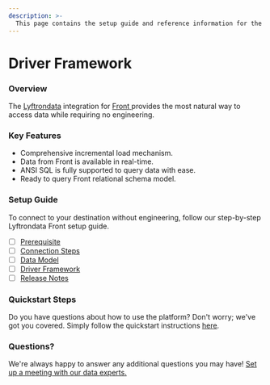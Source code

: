 ```yaml
---
description: >-
  This page contains the setup guide and reference information for the Front source connector.
---
```


# Driver Framework

### Overview

The [Lyftrondata](https://www.lyftrondata.com/) integration for [Front](https://www.lyftrondata.com/integration/front/)[ ](https://www.lyftrondata.com/integration/front/)provides the most natural way to access data while requiring no engineering.

### Key Features

* Comprehensive incremental load mechanism.
* Data from Front is available in real-time.&#x20;
* ANSI SQL is fully supported to query data with ease.
* Ready to query Front relational schema model.

### Setup Guide

To connect to your destination without engineering, follow our step-by-step Lyftrondata Front setup guide.

* [ ] [Prerequisite](../../business-analytics/front/prerequisite.md)
* [ ] [Connection Steps](../../business-analytics/front/connection-steps.md)
* [ ] [Data Model](../../business-analytics/front/data-model/)
* [ ] [Driver Framework](../../business-analytics/front/driver-framework/)
* [ ] [Release Notes](../../business-analytics/front/release-notes.md)

### Quickstart Steps

Do you have questions about how to use the platform? Don't worry; we've got you covered. Simply follow the quickstart instructions [here](../../../quickstart-steps.md).

### Questions? <a href="#questions" id="questions"></a>

We're always happy to answer any additional questions you may have! [Set up a meeting with our data experts.](https://www.lyftrondata.com/book-a-meeting/)


